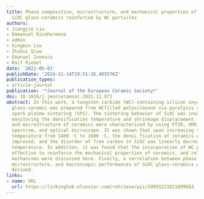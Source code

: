```yaml
---
title: Phase composition, microstructure, and mechanical properties of polymer-derived
  SiOC glass-ceramics reinforced by WC particles
authors:
- Jiongjie Liu
- Emmanuel Ricohermoso
- admin
- Xingmin Liu
- Zhuhui Qiao
- Emanuel Ionescu
- Ralf Riedel
date: '2022-05-01'
publishDate: '2024-11-14T19:51:26.465576Z'
publication_types:
- article-journal
publication: '*Journal of the European Ceramic Society*'
doi: 10.1016/j.jeurceramsoc.2021.12.071
abstract: In this work, a tungsten carbide (WC)-containing silicon oxycarbide (SiOC)
  glass-ceramic was prepared from WCfilled polysiloxane via pyrolysis and subsequent
  spark plasma sintering (SPS). The sintering behavior of SiOC was investigated by
  monitoring the densification temperature and shrinkage displacement. The phase composition
  and microstructure of ceramics were characterized by using FTIR, XRD, SEM, Raman
  spectrum, and optical microscope. It was shown that upon increasing the sintering
  temperature from 1400 ◦C to 1600 ◦C, the densi­ fication of ceramics was further
  improved, and the disorder of free carbon in SiOC was linearly decreased with sintering
  temperature. In addition, it was found that the incorporation of WC particles was
  effective to reinforce the mechanical properties of ceramics, and relevant strengthening
  mechanisms were discussed here. Finally, a correlation between phase composition,
  microstructure, and macroscopic performances of SiOC glass-ceramics was successfully
  derived.
links:
- name: URL
  url: https://linkinghub.elsevier.com/retrieve/pii/S0955221921009663
---
```

